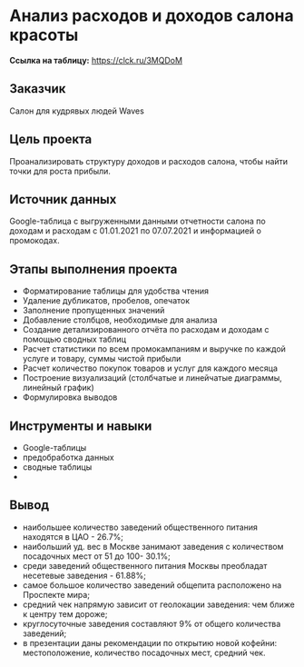 # Анализ расходов и доходов салона красоты
**Ссылка на таблицу:** https://clck.ru/3MQDoM

## Заказчик 
Салон для кудрявых людей Waves

## Цель проекта
Проанализировать структуру доходов и расходов салона, чтобы найти точки для роста прибыли.

## Источник данных
Google-таблица с выгруженными данными отчетности салона по доходам и расходам с 01.01.2021 по 07.07.2021 и информацией о промокодах.

## Этапы выполнения проекта
- Форматирование таблицы для удобства чтения
- Удаление дубликатов, пробелов, опечаток
- Заполнение пропущенных значений
- Добавление столбцов, необходимые для анализа
- Создание детализированного отчёта по расходам и доходам с помощью сводных таблиц
- Расчет статистики по всем промокампаниям и выручке по каждой услуге и товару, суммы чистой прибыли
- Расчет количество покупок товаров и услуг для каждого месяца
- Построение визуализаций (столбчатые и линейчатые диаграммы, линейный график)
- Формулировка выводов

## Инструменты и навыки
- Google-таблицы
- предобработка данных
- сводные таблицы
- 

## Вывод
* наибольшее количество заведений общественного питания находятся в ЦАО - 26.7%;
* наибольший уд. вес в Москве занимают заведения с количеством посадочных мест от 51 до 100- 30.1%;
* среди заведений общественного питания Москвы преобладат несетевые заведения - 61.88%;
* самое большое количество заведений общепита расположено на Проспекте мира;
* средний чек напрямую зависит от геолокации заведения: чем ближе к центру тем дороже;
* круглосуточные заведения составляют 9% от общего количества заведений;
* в презентации даны рекомендации по открытию новой кофейни: местоположение, количество посадочных мест, средний чек.
